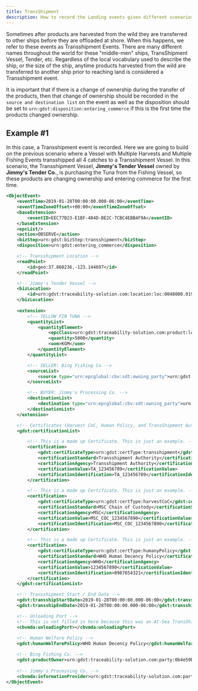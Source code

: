 ```yaml
---
title: TransShipment
description: How to record the Landing events given different scenarios.
---
```


Sometimes after products are harvested from the wild they are transferred to other ships before they are offloaded at shore. When this happens, we refer to these events as Transshipment Events. There are many different names throughout the world for these "middle-men" ships, TransShipment Vessel, Tender, etc. Regardless of the local vocabulary used to describe the ship, or the size of the ship, anytime products harvested from the wild are transferred to another ship prior to reaching land is considered a Transshipment event.

It is important that if there is a change of ownership during the transfer of the products, then that change of ownership should be recorded in the `source and destination list` on the event as well as the disposition should be set to `urn:gdst:disposition:entering_commerce` if this is the first time the products changed ownership.


## Example #1

In this case, a Transshipment event is recorded. Here we are going to build on the previous scenario where a Vessel with Multiple Harvests and Multiple Fishing Events transshipped all 4 catches to a Transshipment Vessel. In this scenario, the Transshipment Vessel, **Jimmy's Tender Vessel** owned by **Jimmy's Tender Co.**, is purchasing the Tuna from the Fishing Vessel, so these products are changing ownership and entering commerce for the first time.

```xml
<ObjectEvent>
    <eventTime>2019-01-28T00:00:00.000-06:00</eventTime>
    <eventTimeZoneOffset>+00:00</eventTimeZoneOffset>
    <baseExtension>
        <eventID>EEC77B23-E1BF-484D-BE2C-7CBC4EBB4F9A</eventID>
    </baseExtension>
    <epcList/>
    <action>OBSERVE</action>
    <bizStep>urn:gdst:bizStep:transshipment</bizStep>
    <disposition>urn:gdst:entering_commerce</disposition>

    <!-- Transshipment Location -->
    <readPoint>
        <id>geo:37.860236,-123.144697</id>
    </readPoint>

    <!-- Jimmy's Tender Vessel -->
    <bizLocation>
        <id>urn:gdst:traceability-solution.com:location:loc:0048000.019283"</id>
    </bizLocation>
    
    <extension>
        <!-- YELLOW FIN TUNA -->
        <quantityList>
            <quantityElement>
                <epcClass>urn:gdst:traceability-solution.com:product:lot:class:0b4e59bb-29ba-4edd-8e51-7e8d1a96dce7.YFT-FILLET.LOT20203015</epcClass>
                <quantity>5000</quantity>
                <uom>KGM</uom>
            </quantityElement>
        </quantityList>

        <!-- SELLER: Bing Fishing Co.-->
        <sourceList>
            <source type="urn:epcglobal:cbv:sdt:owning_party">urn:gdst:traceability-solution.com:party:0b4e59bb-29ba-4edd-8e51-7e8d1a96dce7</source>
        </sourceList>

        <!-- BUYER: Jimmy's Processing Co. -->
        <destinationList>
            <destination type="urn:epcglobal:cbv:sdt:owning_party">urn:gdst:traceability-solution.com:party:0048000.000001</destination>
        </destinationList>
    </extension>

    <!-- Certificates (Harvest CoC, Human Policy, and TransShipment Authorization) -->
    <gdst:certificationList>

        <!-- This is a made up Certificate. This is just an example. -->
        <certification>
            <gdst:certificateType>urn:gdst:certType:transshipment</gdst:certificateType>
            <certificationStandard>Transshipment Authority</certificationStandard>
            <certificationAgency>Transshipment Authority</certificationAgency>
            <certificationValue>TA_123456789</certificationValue>
            <certificationIdentification>TA_123456789</certificationIdentification>
        </certification>

        <!-- This is a made up Certificate. This is just an example. -->
        <certification>
            <gdst:certificateType>urn:gdst:certType:harvestCoC</gdst:certificateType>
            <certificationStandard>MSC Chain of Custody</certificationStandard>
            <certificationAgency>MSC</certificationAgency>
            <certificationValue>MSC_COC_1234567890</certificationValue>
            <certificationIdentification>MSC_COC_1234567890</certificationIdentification>
        </certification>

        <!-- This is a made up Certificate. This is just an example. -->
        <certification>
            <gdst:certificateType>urn:gdst:certType:humanyPolicy</gdst:certificateType>
            <certificationStandard>WHO Human Decency Policy</certificationStandard>
            <certificationAgency>WHO</certificationAgency>
            <certificationValue>1234567890</certificationValue>
            <certificationIdentification>0987654321</certificationIdentification>
        </certification>
    </gdst:certificationList>

    <!-- Transshipment Start / End Date -->
    <gdst:transshipStartDate>2019-01-28T00:00:00.000-06:00</gdst:transshipStartDate>
    <gdst:transshipEndDate>2019-01-28T00:00:00.000-06:00</gdst:transshipEndDate>

    <!-- Unloading Port -->
    <!-- This is not filled in here because this was an At-Sea TransShipment. Just including an example of where this attribute goes. -->
    <cbvmda:unloadingPort></cbvmda:unloadingPort>
    
    <!-- Human Welfare Policy -->
    <gdst:humanWelfarePolicy>WHO Human Decency Policy</gdst:humanWelfarePolicy>

    <!-- Bing Fishing Co. -->
    <gdst:productOwner>urn:gdst:traceability-solution.com:party:0b4e59bb-29ba-4edd-8e51-7e8d1a96dce7</gdst:productOwner>
    
    <!-- Jimmy's Processing Co. -->
    <cbvmda:informationProvider>urn:gdst:traceability-solution.com:party:0048000.000001</cbvmda:informationProvider>
</ObjectEvent>
```